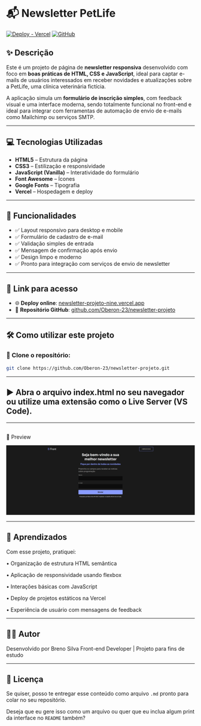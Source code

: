 # 📬 Newsletter PetLife

[![Deploy - Vercel](https://img.shields.io/badge/Deploy-Vercel-000?style=for-the-badge&logo=vercel&logoColor=white)](https://newsletter-projeto-nine.vercel.app/)
[![GitHub](https://img.shields.io/badge/Código-Fonte-181717?style=for-the-badge&logo=github)](https://github.com/Oberon-23/newsletter-projeto)

## ✨ Descrição

Este é um projeto de página de **newsletter responsiva** desenvolvido com foco em **boas práticas de HTML, CSS e JavaScript**, ideal para captar e-mails de usuários interessados em receber novidades e atualizações sobre a PetLife, uma clínica veterinária fictícia.

A aplicação simula um **formulário de inscrição simples**, com feedback visual e uma interface moderna, sendo totalmente funcional no front-end e ideal para integrar com ferramentas de automação de envio de e-mails como Mailchimp ou serviços SMTP.

---

## 💻 Tecnologias Utilizadas

- **HTML5** – Estrutura da página
- **CSS3** – Estilização e responsividade
- **JavaScript (Vanilla)** – Interatividade do formulário
- **Font Awesome** – Ícones
- **Google Fonts** – Tipografia
- **Vercel** – Hospedagem e deploy

---

## 🧩 Funcionalidades

- ✅ Layout responsivo para desktop e mobile
- ✅ Formulário de cadastro de e-mail
- ✅ Validação simples de entrada
- ✅ Mensagem de confirmação após envio
- ✅ Design limpo e moderno
- ✅ Pronto para integração com serviços de envio de newsletter

---

## 🔗 Link para acesso

- 🌐 **Deploy online**: [newsletter-projeto-nine.vercel.app](https://newsletter-projeto-nine.vercel.app/)
- 📁 **Repositório GitHub**: [github.com/Oberon-23/newsletter-projeto](https://github.com/Oberon-23/newsletter-projeto)

---

## 🛠️ Como utilizar este projeto

### 🔽 Clone o repositório:

```bash
git clone https://github.com/Oberon-23/newsletter-projeto.git

```

---

## ▶️ Abra o arquivo index.html no seu navegador ou utilize uma extensão como o Live Server (VS Code).

---

## 
📸 Preview

![alt text](assets/screencapture-newsletter-projeto-nine-vercel-app-2025-07-25-13_37_33.png)

---

## 🧠 Aprendizados

Com esse projeto, pratiquei:

• Organização de estrutura HTML semântica

• Aplicação de responsividade usando flexbox

• Interações básicas com JavaScript

• Deploy de projetos estáticos na Vercel

• Experiência de usuário com mensagens de feedback

--- 

## 🙋‍♂️ Autor

Desenvolvido por Breno Silva
Front-end Developer | Projeto para fins de estudo

---

## 📃 Licença

Se quiser, posso te entregar esse conteúdo como arquivo `.md` pronto para colar no seu repositório.

Deseja que eu gere isso como um arquivo ou quer que eu inclua algum print da interface no `README` também?
